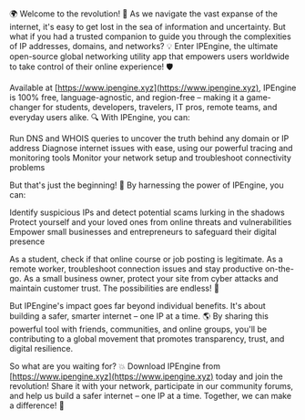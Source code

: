 🌍 Welcome to the revolution! 🚀 As we navigate the vast expanse of the internet, it's easy to get lost in the sea of information and uncertainty. But what if you had a trusted companion to guide you through the complexities of IP addresses, domains, and networks? 💡 Enter IPEngine, the ultimate open-source global networking utility app that empowers users worldwide to take control of their online experience! 🛡️

Available at [https://www.ipengine.xyz](https://www.ipengine.xyz), IPEngine is 100% free, language-agnostic, and region-free – making it a game-changer for students, developers, travelers, IT pros, remote teams, and everyday users alike. 🔍 With IPEngine, you can:

Run DNS and WHOIS queries to uncover the truth behind any domain or IP address
Diagnose internet issues with ease, using our powerful tracing and monitoring tools
Monitor your network setup and troubleshoot connectivity problems

But that's just the beginning! 🌟 By harnessing the power of IPEngine, you can:

Identify suspicious IPs and detect potential scams lurking in the shadows
Protect yourself and your loved ones from online threats and vulnerabilities
Empower small businesses and entrepreneurs to safeguard their digital presence

As a student, check if that online course or job posting is legitimate. As a remote worker, troubleshoot connection issues and stay productive on-the-go. As a small business owner, protect your site from cyber attacks and maintain customer trust. The possibilities are endless! 🌈

But IPEngine's impact goes far beyond individual benefits. It's about building a safer, smarter internet – one IP at a time. 🌎 By sharing this powerful tool with friends, communities, and online groups, you'll be contributing to a global movement that promotes transparency, trust, and digital resilience.

So what are you waiting for? 💥 Download IPEngine from [https://www.ipengine.xyz](https://www.ipengine.xyz) today and join the revolution! Share it with your network, participate in our community forums, and help us build a safer internet – one IP at a time. Together, we can make a difference! 🌟